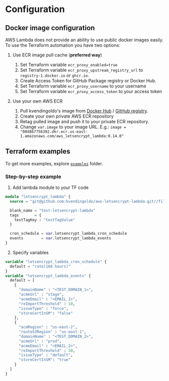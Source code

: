 # Configuration

## Docker image configuration

AWS Lambda does not provide an ability to use public docker images easily. To use the Terraform automation you have two options:

1. Use ECR image pull cache (**preferred way**)
   1. Set Terraform variable `ecr_proxy_enabled=true`
   2. Set Terraform variable `ecr_proxy_upstream_registry_url` to `registry-1.docker.io` or `ghcr.io`.
   3. Create Access Token for GitHub Package registry or Docker Hub.
   4. Set Terraform variable `ecr_proxy_username` to your username
   5. Set Terraform variable `ecr_proxy_access_token` to your access token

2. Use your own AWS ECR
   1. Pull kvendingoldo's image from [Docker Hub](https://hub.docker.com/repository/docker/kvendingoldo/aws-letsencrypt-lambda) / [GitHub registry](https://github.com/kvendingoldo?tab=packages&repo_name=aws-letsencrypt-lambda).
   2. Create your own private AWS ECR repository
   3. Retag pulled image and push it to your private ECR repository.
   4. Change `var.image` to your image URL. E.g.: `image = "004867756392.dkr.ecr.us-east-1.amazonaws.com/aws_letsencrypt_lambda:0.14.0"`


## Terraform examples

To get more examples, explore [`examples`](https://github.com/kvendingoldo/aws-letsencrypt-lambda/tree/main/files/terraform/module/examples) folder.

### Step-by-step example

1. Add lambda module to your TF code

```terraform
module "letsencrypt_lambda" {
  source = "git@github.com:kvendingoldo/aws-letsencrypt-lambda.git//files/terraform/module?ref=0.14.0"

  blank_name = "test-letsencrypt-lambda"
  tags       = {
    testTagKey : "testTagValue"
  }

  cron_schedule = var.letsencrypt_lambda_cron_schedule
  events        = var.letsencrypt_lambda_events
}
```

2. Specify variables

```terraform
variable "letsencrypt_lambda_cron_schedule" {
  default = "rate(168 hours)"
}
variable "letsencrypt_lambda_events" {
  default = [
    {
      "domainName" : "<TEST_DOMAIN_1>",
      "acmeUrl" : "stage",
      "acmeEmail" : "<EMAIL_1>",
      "reImportThreshold" : 10,
      "issueType" : "force",
      "storeCertInSM": "false"
    },
    {
      "acmRegion" : "us-east-2",
      "route53Region" : "us-east-1",
      "domainName" : "<TEST_DOMAIN_2>",
      "acmeUrl" : "prod",
      "acmeEmail" : "<EMAIL_2>",
      "reImportThreshold" : 30,
      "issueType" : "default",
      "storeCertInSM": "true"
    }
  ]
}
```
